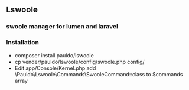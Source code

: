 ## Lswoole

### swoole manager for lumen and laravel

### Installation

- composer install pauldo/lswoole
- cp vender/pauldo/lswoole/config/swoole.php config/
- Edit app/Console/Kernel.php
    add \Pauldo\Lswoole\Commands\SwooleCommand::class to $commands array
